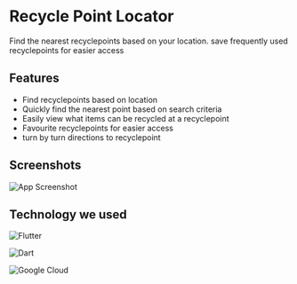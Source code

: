 
# Recycle Point Locator

Find the nearest recyclepoints based on your location. save frequently used recyclepoints for easier access


## Features

- Find recyclepoints based on location
- Quickly find the nearest point based on search criteria
- Easily view what items can be recycled at a recyclepoint
- Favourite recyclepoints for easier access
- turn by turn directions to recyclepoint

  
## Screenshots

![App Screenshot](https://via.placeholder.com/468x300?text=App+Screenshot+Here)

  
## Technology we used
![Flutter](https://img.shields.io/badge/Flutter-02569B?style=for-the-badge&logo=flutter&logoColor=white)

![Dart](https://img.shields.io/badge/Dart-0175C2?style=for-the-badge&logo=dart&logoColor=white)

![Google Cloud](https://img.shields.io/badge/Google_Cloud-4285F4?style=for-the-badge&logo=google-cloud&logoColor=white)
